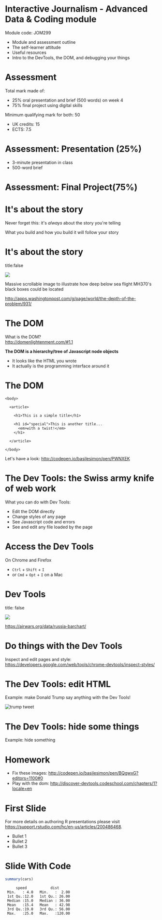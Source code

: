 Interactive Journalism - Advanced Data & Coding module
========================================================

Module code: JOM299

- Module and assessment outline
- The self-learner attitude
- Useful resources
- Intro to the DevTools, the DOM, and debugging your things

Assessment
========================================================

Total mark made of: 

- 25% oral presentation and brief (500 words) on week 4 
- 75% final project using digital skills

Minimum qualifying mark for both: 50

- UK credits: 15
- ECTS: 7.5

Assessment: Presentation (25%)
========================================================

- 3-minute presentation in class
- 500-word brief

Assessment: Final Project(75%)
========================================================

It's about the story
========================================================

Never forget this: it's *always* about the story you're telling

What you build and how you build it will follow your story


It's about the story
========================================================
title:false

![](images/wapo.png)

Massive scrollable image to illustrate how deep below sea flight MH370's black boxes could be located

<http://apps.washingtonpost.com/g/page/world/the-depth-of-the-problem/931/>

The DOM
========================================================

What is the DOM?   
<http://domenlightenment.com/#1.1>

**The DOM is a hierarchy/tree of Javascript node objects**

* It looks like the HTML you wrote
* It actually is the programming interface around it

The DOM
========================================================


```
<body>

  <article>
  
    <h1>This is a simple title</h1>

    <h1 id="special">This is another title... 
      <em>with a twist!</em>
    </h1>
    
  </article>
  
</body>
```

Let's have a look: <http://codepen.io/basilesimon/pen/PWNXEK>

The Dev Tools: the Swiss army knife of web work
========================================================

What you can do with Dev Tools:
- Edit the DOM directly
- Change styles of any page
- See Javascript code and errors
- See and edit any file loaded by the page

Access the Dev Tools
========================================================

On Chrome and Firefox
- `Ctrl` + `Shift` + `I` 
- or `Cmd` + `Opt` + `I` on a Mac


Dev Tools
========================================================
title: false

![](images/tools.png)

<https://airwars.org/data/russia-barchart/>

Do things with the Dev Tools
========================================================
Inspect and edit pages and style: <https://developers.google.com/web/tools/chrome-devtools/inspect-styles/>


The Dev Tools: edit HTML
========================================================

Example: make Donald Trump say anything with the Dev Tools!

![trump tweet](images/trump-tweet.png)

The Dev Tools: hide some things
========================================================

Example: hide something

Homework
========================================================
* Fix these images: <http://codepen.io/basilesimon/pen/BQgwxG?editors=1100#0>
* Play with the dom: <http://discover-devtools.codeschool.com/chapters/1?locale=en>

First Slide
========================================================

For more details on authoring R presentations please visit <https://support.rstudio.com/hc/en-us/articles/200486468>.

- Bullet 1
- Bullet 2
- Bullet 3

Slide With Code
========================================================


```r
summary(cars)
```

```
     speed           dist       
 Min.   : 4.0   Min.   :  2.00  
 1st Qu.:12.0   1st Qu.: 26.00  
 Median :15.0   Median : 36.00  
 Mean   :15.4   Mean   : 42.98  
 3rd Qu.:19.0   3rd Qu.: 56.00  
 Max.   :25.0   Max.   :120.00  
```
